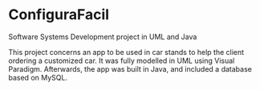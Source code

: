 # ConfiguraFacil
Software Systems Development project in UML and Java

This project concerns an app to be used in car stands to help the client ordering a customized car. It was fully modelled in UML
using Visual Paradigm. Afterwards, the app was built in Java, and included a database based on MySQL.

